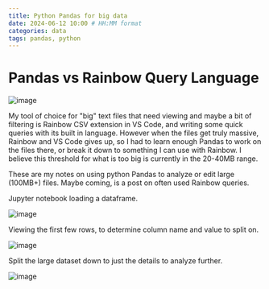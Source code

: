 ```yaml
---
title: Python Pandas for big data
date: 2024-06-12 10:00 # HH:MM format
categories: data
tags: pandas, python
---
```


# Pandas vs Rainbow Query Language
![image](https://github.com/Sarlaac/sarlaac.github.io/assets/92181960/530628ff-cb32-4ac8-b4a6-1df3ebfe2eb5)

My tool of choice for "big" text files that need viewing and maybe a bit of filtering is Rainbow CSV extension in VS Code, and writing some quick queries with its built in language. However when the files get truly massive, Rainbow and VS Code gives up, so I had to learn enough Pandas to work on the files there, or break it down to something I can use with Rainbow. I believe this threshold for what is too big is currently in the 20-40MB range.

These are my notes on using python Pandas to analyze or edit large (100MB+) files. Maybe coming, is a post on often used Rainbow queries.


Jupyter notebook loading a dataframe.

![image](https://github.com/Sarlaac/sarlaac.github.io/assets/92181960/37589f23-21cc-4b4a-8d71-19934d6e6023)

Viewing the first few rows, to determine column name and value to split on.

![image](https://github.com/Sarlaac/sarlaac.github.io/assets/92181960/303dfc18-09a2-482b-9df3-66cbf1efd6fa)

Split the large dataset down to just the details to analyze further.

![image](https://github.com/Sarlaac/sarlaac.github.io/assets/92181960/7f70aa20-1981-4073-bde4-e9218e04bdf5)
